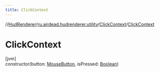 ```yaml
---
title: ClickContext
---
```

//[HudRenderer](../../../index.html)/[ru.airdead.hudrenderer.utility](../index.html)/[ClickContext](index.html)/[ClickContext](-click-context.html)



# ClickContext



[jvm]\
constructor(button: [MouseButton](../-mouse-button/index.html), isPressed: [Boolean](https://kotlinlang.org/api/latest/jvm/stdlib/kotlin/-boolean/index.html))




